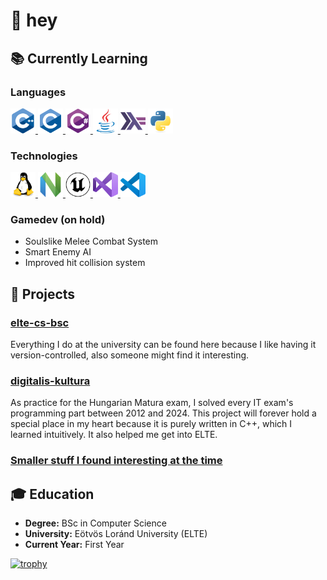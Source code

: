 # 👋 hey

## 📚 Currently Learning
### Languages
<p align="left">
  <a href="https://isocpp.org/">
    <img src="https://raw.githubusercontent.com/devicons/devicon/master/icons/cplusplus/cplusplus-original.svg"
         alt="C++" width="40" height="40"/>
  </a>
  <a href="https://www.open-std.org/jtc1/sc22/wg14/">
    <img src="https://raw.githubusercontent.com/devicons/devicon/master/icons/c/c-original.svg"
         alt="C" width="40" height="40"/>
  </a>
  <a href="https://learn.microsoft.com/dotnet/csharp/">
    <img src="https://raw.githubusercontent.com/devicons/devicon/master/icons/csharp/csharp-original.svg"
         alt="C#" width="40" height="40"/>
  </a>
  <a href="https://www.java.com/">
    <img src="https://raw.githubusercontent.com/devicons/devicon/master/icons/java/java-original.svg"
         alt="Java" width="40" height="40"/>
  </a>
  <a href="https://www.haskell.org/">
    <img src="https://raw.githubusercontent.com/devicons/devicon/master/icons/haskell/haskell-original.svg"
         alt="Haskell" width="40" height="40"/>
  </a>
  <a href="https://www.python.org/">
    <img src="https://raw.githubusercontent.com/devicons/devicon/master/icons/python/python-original.svg"
         alt="Python" width="40" height="40"/>
  </a>
</p>

### Technologies
<p align="left">
  <a href="https://pop.system76.com/">
    <img src="https://raw.githubusercontent.com/devicons/devicon/master/icons/linux/linux-original.svg"
         alt="Pop!_OS" width="40" height="40"/>
  </a>
  <a href="https://neovim.io/">
    <img src="https://github.com/devicons/devicon/blob/master/icons/neovim/neovim-original.svg"
         alt="Neovim" width="40" height="40"/>
  </a>
  <a href="https://www.unrealengine.com/en-US/unreal-engine-5">
    <img src="https://github.com/devicons/devicon/blob/master/icons/unrealengine/unrealengine-original.svg"
         alt="Unreal" width="40" height="40"/>
  </a>
  <a href="https://visualstudio.microsoft.com/">
    <img src="https://github.com/devicons/devicon/blob/master/icons/visualstudio/visualstudio-original.svg"
         alt="VS" width="40" height="40"/>
  </a>
  <a href="https://code.visualstudio.com/">
    <img src="https://github.com/devicons/devicon/blob/master/icons/vscode/vscode-original.svg"
         alt="VSCode" width="40" height="40"/>
  </a>
</p>

### Gamedev (on hold)
- Soulslike Melee Combat System
- Smart Enemy AI
- Improved hit collision system

## 🌱 Projects

### [elte-cs-bsc](https://github.com/Lothiard/elte-cs-bsc)
Everything I do at the university can be found here because I like having it version-controlled, also someone might find it interesting.

### [digitalis-kultura](https://github.com/Lothiard/digitalis-kultura)
As practice for the Hungarian Matura exam, I solved every IT exam's programming part between 2012 and 2024. This project will forever hold a special place in my heart because it is purely written in C++, which I learned intuitively. It also helped me get into ELTE.

### [Smaller stuff I found interesting at the time](https://github.com/Lothiard?tab=repositories)

## 🎓 Education

- **Degree:** BSc in Computer Science
- **University:** Eötvös Loránd University (ELTE)
- **Current Year:** First Year

[![trophy](https://github-profile-trophy.vercel.app/?username=Lothiard&theme=darkhub)](https://github.com/ryo-ma/github-profile-trophy)
